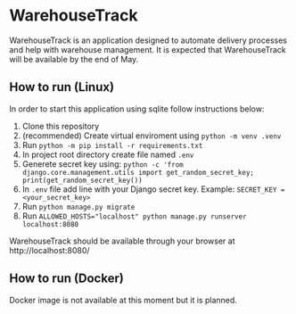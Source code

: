 # WarehouseTrack
WarehouseTrack is an application designed to automate delivery processes and help with warehouse management.
It is expected that WarehouseTrack will be available by the end of May.

## How to run (Linux)
In order to start this application using sqlite follow instructions below:
1. Clone this repository
2. (recommended) Create virtual enviroment using  `python -m venv .venv`
3. Run `python -m pip install -r requirements.txt`
4. In project root directory create file named `.env`
5. Generete secret key using: `python -c 'from django.core.management.utils import get_random_secret_key; print(get_random_secret_key())`
6. In `.env` file add line with your Django secret key. Example: `SECRET_KEY = <your_secret_key>`
7. Run `python manage.py migrate`
8. Run `ALLOWED_HOSTS="localhost" python manage.py runserver localhost:8080`

WarehouseTrack should be available through your browser at http://localhost:8080/

## How to run (Docker)
Docker image is not available at this moment but it is planned.
